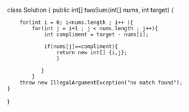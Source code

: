 class Solution {
    public int[] twoSum(int[] nums, int target) {
        
        for(int i = 0; i<nums.length ; i++ ){
            for(int j = i+1 ; j < nums.length ; j++){
                int compliment = target - nums[i];
                
                if(nums[j]==compliment){
                    return new int[] {i,j};
                    }
                
               }
            }
        throw new IllegalArgumentException("no match found");
    }
}